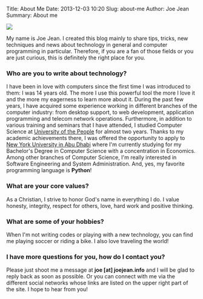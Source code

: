 Title: About Me
Date: 2013-12-03 10:20
Slug: about-me
Author: Joe Jean
Summary: About me

<img src ="http://www.joejean.info/images/joejean.jpg" class="img-responsive" />


 
My name is Joe Jean. I created this blog mainly to share tips, tricks, new techniques and news about technology in general and computer programming in particular. 
Therefore, if you are a fan of those fields or you are just curious, this is definitely the right place for you.


### Who are you to write about technology? 

I have been in love with computers since the first time I was introduced to them: I was 14 years old. The more I use this powerful tool the more I love it 
and the more my eagerness to learn more about it. During the past few years, I have acquired some experience working in different branches of the computer industry:
from desktop support, to web development, application programming and telecom network operations. Furthermore, in addition to various training and seminars 
that I have attended, I studied Computer Science at <a href="http://www.uopeople.org" target="_blank">University of the People</a> for almost two years. Thanks
to my academic achievements there, I was offered the opportunity to apply to <a href="http://www.nyuad.nyu.edu" target="_blank">New York University in Abu Dhabi</a>
where I'm currently studying for my Bachelor's Degree in Computer Science with a concentration in Economics.
Among other branches of Computer Science, I'm really interested in Software Engineering and System Administration. And, yes, my favorite programming language is
**Python**!


### What are your core values?
As a Christian, I strive to honor God's name in everything I do. I value honesty, integrity, respect for others, love, hard work and positive thinking. 


### What are some of your hobbies? 
When I'm not writing codes or playing with a new technology, you can find me playing soccer or riding a bike.
I also love traveling the world!


### I have more questions for you, how do I contact you? 
Please just shoot me a message at **joe [at] joejean.info** and I will be glad to reply back as soon as possible. Or you can connect with me via the different social networks 
whose links are listed on the upper right part of the site. I hope to hear from you!
